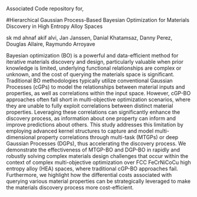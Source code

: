Associated Code repository for,

#Hierarchical Gaussian Process-Based Bayesian Optimization for Materials Discovery in High Entropy Alloy Spaces

sk md ahnaf akif alvi, Jan Janssen, Danial Khatamsaz, Danny Perez, Douglas Allaire, Raymundo Arroyave


Bayesian optimization (BO) is a powerful and data-efficient method for iterative materials discovery and design, particularly valuable when prior knowledge is limited, underlying functional relationships are complex or unknown, and the cost of querying the materials space is significant. Traditional BO methodologies typically utilize conventional Gaussian Processes (cGPs) to model the relationships between material inputs and properties, as well as correlations within the input space. However, cGP-BO approaches often fall short in multi-objective optimization scenarios, where they are unable to fully exploit correlations between distinct material properties. Leveraging these correlations can significantly enhance the discovery process, as information about one property can inform and improve predictions about others. This study addresses this limitation by employing advanced kernel structures to capture and model multi-dimensional property correlations through multi-task (MTGPs) or deep Gaussian Processes (DGPs), thus accelerating the discovery process. We demonstrate the effectiveness of MTGP-BO and DGP-BO in rapidly and robustly solving complex materials design challenges that occur within the context of complex multi-objective optimization over FCC FeCrNiCoCu high entropy alloy (HEA) spaces, where traditional cGP-BO approaches fail. Furthermore, we highlight how the differential costs associated with querying various material properties can be strategically leveraged to make the materials discovery process more cost-efficient.
